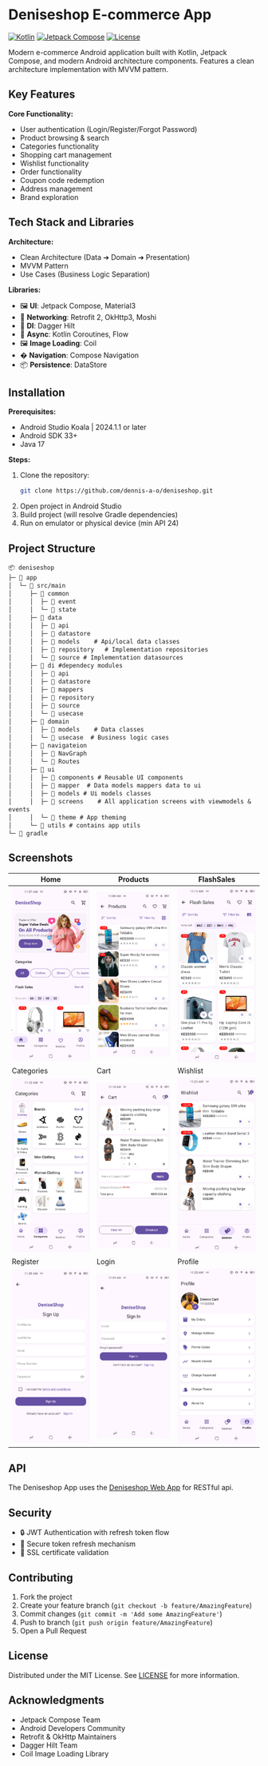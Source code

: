 
# Deniseshop E-commerce App

[![Kotlin](https://img.shields.io/badge/Kotlin-1.9.0-blue.svg)](https://kotlinlang.org)
[![Jetpack Compose](https://img.shields.io/badge/Jetpack%20Compose-1.5.0-brightgreen.svg)](https://developer.android.com/jetpack/compose)
[![License](https://img.shields.io/badge/License-MIT-green.svg)](LICENSE)

Modern e-commerce Android application built with Kotlin, Jetpack Compose, and modern Android architecture components. Features a clean architecture implementation with MVVM pattern.

## Key Features

**Core Functionality:**
- User authentication (Login/Register/Forgot Password)
- Product browsing & search
- Categories functionality
- Shopping cart management
- Wishlist functionality
- Order functionality
- Coupon code redemption
- Address management
- Brand exploration

## Tech Stack and Libraries

**Architecture:**
- Clean Architecture (Data ➔ Domain ➔ Presentation)
- MVVM Pattern
- Use Cases (Business Logic Separation)

**Libraries:**
- 🖼️ **UI**: Jetpack Compose, Material3
- 📡 **Networking**: Retrofit 2, OkHttp3, Moshi
- 💉 **DI**: Dagger Hilt
- 🔄 **Async**: Kotlin Coroutines, Flow
- 🖼️ **Image Loading**: Coil
- � **Navigation**: Compose Navigation
- 📦 **Persistence**: DataStore

## Installation

**Prerequisites:**
- Android Studio Koala | 2024.1.1 or later
- Android SDK 33+
- Java 17

**Steps:**
1. Clone the repository:
   ```bash
   git clone https://github.com/dennis-a-o/deniseshop.git
   ```
2. Open project in Android Studio
3. Build project (will resolve Gradle dependencies)
4. Run on emulator or physical device (min API 24)

## Project Structure

```
📦 deniseshop
├─ 📂 app
│  └─ 📂 src/main
│     ├─ 📂 common
│     │  ├─ 📂 event
│     │  └─ 📂 state 
│     ├─ 📂 data
│     │  ├─ 📂 api
│     │  ├─ 📂 datastore
│     │  ├─ 📂 models    # Api/local data classes
│     │  ├─ 📂 repository   # Implementation repositories
│     │  └─ 📂 source # Implementation datasources
│     ├─ 📂 di #dependecy modules
│     │  ├─ 📂 api   
│     │  ├─ 📂 datastore 
│     │  ├─ 📂 mappers  
│     │  ├─ 📂 repository 
│     │  ├─ 📂 source    
│     │  └─ 📂 usecase 
│     ├─ 📂 domain
│     │  ├─ 📂 models    # Data classes
│     │  └─ 📂 usecase  # Business logic cases
│     ├─ 📂 navigateion
│     │  ├─ 📂 NavGraph
│     │  └─ 📂 Routes
│     ├─ 📂 ui
│     │  ├─ 📂 components # Reusable UI components
│     │  ├─ 📂 mapper  # Data models mappers data to ui
│     │  ├─ 📂 models # Ui models classes
│     │  ├─ 📂 screens    # All application screens with viewmodels & events 
│     │  └─ 📂 theme # App theming 
│     └─ 📂 utils # contains app utils
└─ 📂 gradle
```

## Screenshots

| Home                                      | Products                              | FlashSales                                  |
|-------------------------------------------|---------------------------------------|---------------------------------------------|
| ![Home Screen](screenshots/home.png)      | ![Products](screenshots/products.png) | ![Flash Sales](screenshots/flash-sales.png) |
| Categories                                | Cart                                  | Wishlist                                    |
| ![Categories](screenshots/categories.png) | ![Cart](screenshots/cart.png)         | ![Wishlist](screenshots/wishlist.png)       |
| Register                                  | Login                                 | Profile                                     |
| ![Wishlist](screenshots/register.png)     | ![Wishlist](screenshots/login.png)    | ![Wishlist](screenshots/profile.png)        |

## API 

The Deniseshop App uses the [Deniseshop Web App](https://github.com/dennis-a-o/deniseshop-web-app.git) for RESTful api.</br>


## Security

- 🔒 JWT Authentication with refresh token flow
- 🔄 Secure token refresh mechanism
- 🚫 SSL certificate validation

## Contributing

1. Fork the project
2. Create your feature branch (`git checkout -b feature/AmazingFeature`)
3. Commit changes (`git commit -m 'Add some AmazingFeature'`)
4. Push to branch (`git push origin feature/AmazingFeature`)
5. Open a Pull Request

## License

Distributed under the MIT License. See [LICENSE](LICENSE) for more information.

## Acknowledgments

- Jetpack Compose Team
- Android Developers Community
- Retrofit & OkHttp Maintainers
- Dagger Hilt Team
- Coil Image Loading Library


